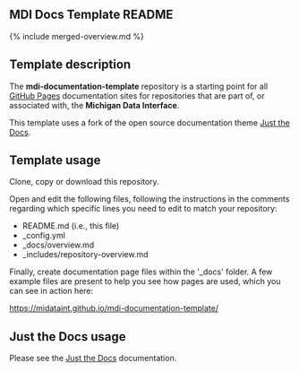 <!--- edit the following header with the short name of your repository, e.g My Pipelines --->
## MDI Docs Template README

<!--- do not change any other line is this file --->
{% include merged-overview.md %}
<div style="display: {% if site %} none {% else %} block {% endif %};">
  
## Template description

The **mdi-documentation-template** repository is a starting point
for all 
[GitHub Pages](https://docs.github.com/en/pages/getting-started-with-github-pages/about-github-pages)
documentation sites for repositories that are 
part of, or associated with, the **Michigan Data Interface**.

This template uses a fork of the open source documentation theme 
[Just the Docs](https://pmarsceill.github.io/just-the-docs/).

## Template usage

Clone, copy or download this repository. 

Open and edit the following files, following the instructions in the comments
regarding which specific lines you need to edit to match your repository:

- README.md (i.e., this file)
- _config.yml
- _docs/overview.md
- _includes/repository-overview.md

Finally, create documentation page files within the '_docs' folder.
A few example files are present to help you see how pages are used,
which you can see in action here:

https://midataint.github.io/mdi-documentation-template/

## Just the Docs usage

Please see the 
[Just the Docs](https://pmarsceill.github.io/just-the-docs/) 
documentation.

</div>
